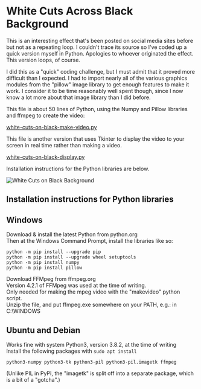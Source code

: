 # White Cuts Across Black Background

This is an interesting effect that's been posted on social media sites
before but not as a repeating loop. I couldn't trace its source so I've
coded up a quick version myself in Python. Apologies to whoever originated
the effect. This version loops, of course.

I did this as a "quick" coding challenge, but I must admit that it proved
more difficult than I expected. I had to import nearly all of the various
graphics modules from the "pillow" image library to get enough features to
make it work. I consider it to be time reasonably well spent though, since
 I now know a lot more about that image library than I did before. 

This file is about 50 lines of Python, using the Numpy and Pillow
libraries and ffmpeg to create the video:

[white-cuts-on-black-make-video.py](white-cuts-on-black-make-video.py)

This file is another version that uses Tkinter to display the video
to your screen in real time rather than making a video.

[white-cuts-on-black-display.py](white-cuts-on-black-display.py)

Installation instructions for the Python libraries are below.

![White Cuts on Black Background](gif/cuts-anim.gif)

Installation instructions for Python libraries
----------------------------------------------

Windows
-------
Download & install the latest Python from python.org  
Then at the Windows Command Prompt, install the libraries like so:

    python -m pip install --upgrade pip
    python -m pip install --upgrade wheel setuptools
    python -m pip install numpy
    python -m pip install pillow

Download FFMpeg from ffmpeg.org  
Version 4.2.1 of FFMpeg was used at the time of writing.  
Only needed for making the mpeg video with the "makevideo" python script.  
Unzip the file, and put ffmpeg.exe somewhere on your PATH, e.g.: 
in C:\WINDOWS

Ubuntu and Debian
-----------------
Works fine with system Python3, version 3.8.2, at the time of writing  
Install the following packages with `sudo apt install`

    python3-numpy python3-tk python3-pil python3-pil.imagetk ffmpeg

(Unlike PIL in PyPI, the "imagetk" is split off into a separate
package, which is a bit of a "gotcha".)



